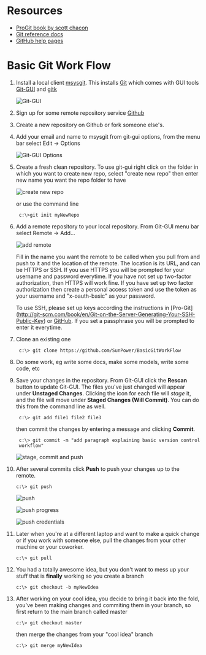 Resources
=========

* [ProGit book by scott chacon](http://git-scm.com/book)
* [Git reference docs](http://git-scm.com/doc)
* [GitHub help pages](https://help.github.com/)

Basic Git Work Flow
===================
1. Install a local client [msysgit](http://msysgit.github.io/).
This installs [Git](http://git-scm.com) which comes with GUI tools [Git-GUI](http://git-scm.com/docs/git-gui) and [gitk](http://git-scm.com/docs/git-gui)

    ![Git-GUI](Git-GUI-splash.png)

2. Sign up for some remote repository service [Github](https://github.com/)
3. Create a new repository on Github or fork someone else's.
4. Add your email and name to msysgit from git-gui options, from the menu bar
select Edit -> Options

    ![Git-GUI Options](Git-GUI-options.png)

5. Create a fresh clean repository. To use git-gui right click on the folder in
which you want to create new repo, select "create new repo" then enter new name
you want the repo folder to have

    ![create new repo](create-new-repo-w-Git-GUI.png)

    or use the command line

        c:\>git init myNewRepo

6. Add a remote repository to your local repository. From Git-GUI menu bar
select Remote -> Add...

    ![add remote](Git-GUI-add-remote.png)

    Fill in the name you want the remote to be called when you pull from and
    push to it and the location of the remote. The location is its URL, and can
    be HTTPS or SSH. If you use HTTPS you will be prompted for your username
    and password everytime. If you have not set up two-factor authorization,
    then HTTPS will work fine. If you have set up two factor authorization then
    create a personal access token and use the token as your username and
    "x-oauth-basic" as your password.

    To use SSH, please set up keys according the instructions in [Pro-Git]
    (http://git-scm.com/book/en/Git-on-the-Server-Generating-Your-SSH-Public-Key)
    or [GitHub](https://help.github.com/articles/generating-ssh-keys). If you
    set a passphrase you will be prompted to enter it everytime.

7. Clone an existing one

        c:\> git clone https://github.com/SunPower/BasicGitWorkFlow

8. Do some work, eg write some docs, make some models, write some code, etc
9. Save your changes in the repository. From Git-GUI click the **Rescan**
button to update Git-GUI. The files you've just changed will appear under
**Unstaged Changes**. Clicking the icon for each file will _stage_ it, and the
file will move under **Staged Changes (Will Commit)**. You can do this from the
command line as well.

        c:\> git add file1 file2 file3

    then commit the changes by entering a message and clicking **Commit**.

        c:\> git commit -m "add paragraph explaining basic version control
        workflow"

    ![stage, commit and push](Git-GUI-stage-commit.png)

10. After several commits click **Push** to push your changes up to the remote.

        c:\> git push

    ![push](Git-GUI-push1.png)

    ![push progress](Git-GUI-push2.png)

    ![push credentials](Git-GUI-push3.png)

11. Later when you're at a different laptop and want to make a quick change or
if you work with someone else, pull the changes from your other machine or your
coworker.

        c:\> git pull

12. You had a totally awesome idea, but you don't want to mess up your stuff
that is **finally** working so you create a branch

        c:\> git checkout -b myNewIdea

13. After working on your cool idea, you decide to bring it back into the fold,
you've been making changes and commiting them in your branch, so first return
to the main branch called master

        c:\> git checkout master

    then merge the changes from your "cool idea" branch

        c:\> git merge myNewIdea